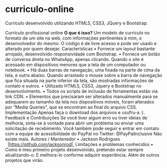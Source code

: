 # curriculo-online
Currículo desenvolvido utilizando HTML5, CSS3, JQuery e Bootstrap.

Currículo profissional online
<strong>O que é isso?</strong>
	Um modelo de currículo no formato de um site na web, com informações pertinentes à mim, o desenvolvedor do mesmo.
	O código é de livre acesso e pode ser usado e alterado por quem desejar.
Características
    • Fornece um layout bastante arrojado, desenvolvido responsividade com Bootstrap.
    • Fornece um botão de conversa direta no WhatsApp, apenas clicando. Quando o site é acessado em dispositivos menores que a tela de um computador ou notebook.
    • Há duas barras de navegação, uma fixada na parte de cima da tela, e outra abaixo. Quando arrastado o mouse sobre a barra de navegação que fica situada na parte inferior da tela, são mostradas informações de contato e outros.
    • Utilizado HTML5, CSS3, Jquery e Bootstrap no desenvolvimento.
    • Todos os scripts de inclusão de ferramentas estão via link CDN.
    • Elementos que precisaram ser alterados manualmente para se adequarem ao tamanho da tela nos dispositivos móveis, foram alterados por “Media Queries”, que se encontram ao final do arquivo CSS.
Implementação
Apenas faça o download dos arquivos e usufru-a :).
Feedback e Contribuições
Se você tiver algum erro ou tiver ideias de melhoria, sinta-se à vontade para abrir um problema ou enviar uma solicitação de recebimento.
Você também pode seguir e entrar em contato com a equipe de acessibilidade do PayPal no Twitter: @PayPalInclusive Não existe mais.
Autores / Mantenedor
    • Jackson Rodrigues   |https://github.com/jacksonrod| 
Limitações e problemas conhecidos
    • Como é meu primeiro projeto desenvolvido, pretendo estar sempre atualizando-o. E melhora-lo conforme adquirir experiência. Além de outros projetos que virão.
